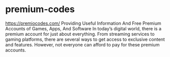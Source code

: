 # premium-codes
https://premiocodes.com/
Providing Useful Information And Free Premium Accounts of Games, Apps, And Software
In today’s digital world, there is a premium account for just about everything. From streaming services to gaming platforms, there are several ways to get access to exclusive content and features. However, not everyone can afford to pay for these premium accounts.

